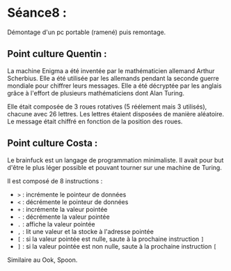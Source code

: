# Séance8 : 

Démontage d'un pc portable (ramené) puis remontage.

## Point culture Quentin : 

La machine Enigma a été inventée par le mathématicien allemand Arthur Scherbius. Elle a été utilisée par les allemands pendant la seconde guerre mondiale pour chiffrer leurs messages. Elle a été décryptée par les anglais grâce à l'effort de plusieurs mathématiciens dont Alan Turing. 

Elle était composée de 3 roues rotatives (5 réélement mais 3 utilisés), chacune avec 26 lettres. Les lettres étaient disposées de manière aléatoire. Le message était chiffré en fonction de la position des roues.

## Point culture Costa :

Le brainfuck est un langage de programmation minimaliste. 
Il avait pour but d'être le plus léger possible et pouvant tourner sur une machine de Turing.

Il est composé de 8 instructions :
- `>` : incrémente le pointeur de données
- `<` : décrémente le pointeur de données
- `+` : incrémente la valeur pointée
- `-` : décrémente la valeur pointée
- `.` : affiche la valeur pointée
- `,` : lit une valeur et la stocke à l'adresse pointée
- `[` : si la valeur pointée est nulle, saute à la prochaine instruction `]`
- `]` : si la valeur pointée est non nulle, saute à la prochaine instruction `[`

Similaire au Ook, Spoon.


